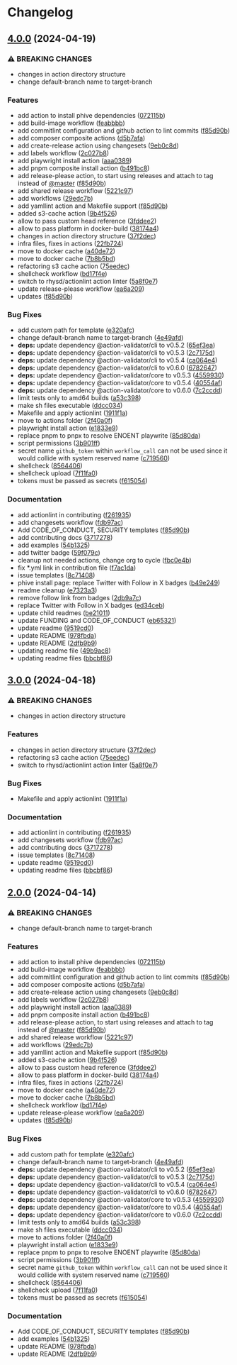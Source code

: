 # Changelog

## [4.0.0](https://github.com/cycle/gh-actions/compare/v3.0.0...v4.0.0) (2024-04-19)


### ⚠ BREAKING CHANGES

* changes in action directory structure
* change default-branch name to target-branch

### Features

* add action to install phive dependencies ([072115b](https://github.com/cycle/gh-actions/commit/072115b8f7dc570a78c3c86ec7315f828c1721cd))
* add build-image workflow ([feabbbb](https://github.com/cycle/gh-actions/commit/feabbbb84793bd047b7eb18561a303c11bcb215d))
* add commitlint configuration and github action to lint commits ([f85d90b](https://github.com/cycle/gh-actions/commit/f85d90b5a8c02d43ce41a15bf4017754ab609f41))
* add composer composite actions ([d5b7afa](https://github.com/cycle/gh-actions/commit/d5b7afa0dbe415ce9c9b13a4b21dcb03049ca68d))
* add create-release action using changesets ([9eb0c8d](https://github.com/cycle/gh-actions/commit/9eb0c8d64628c5a50aa4c91d122229d79e45d484))
* add labels workflow ([2c027b8](https://github.com/cycle/gh-actions/commit/2c027b8c1300e7a6c8a9b0de9af6ff4e5395cefa))
* add playwright install action ([aaa0389](https://github.com/cycle/gh-actions/commit/aaa038944febfc411dd71f9454ba2bc117ab5d76))
* add pnpm composite install action ([b491bc8](https://github.com/cycle/gh-actions/commit/b491bc8a956cf6ae83f0b548fb73e03173497c6b))
* add release-please action, to start using releases and attach to tag instead of [@master](https://github.com/master) ([f85d90b](https://github.com/cycle/gh-actions/commit/f85d90b5a8c02d43ce41a15bf4017754ab609f41))
* add shared release workflow ([5221c97](https://github.com/cycle/gh-actions/commit/5221c97239019291dd9753a5c96853f0364ec92b))
* add workflows ([29edc7b](https://github.com/cycle/gh-actions/commit/29edc7b99f0ba36141ff1ef72638bf5bc6b46ac5))
* add yamllint action and Makefile support ([f85d90b](https://github.com/cycle/gh-actions/commit/f85d90b5a8c02d43ce41a15bf4017754ab609f41))
* added s3-cache action ([9b4f526](https://github.com/cycle/gh-actions/commit/9b4f5266340d82bd55f5db50682b4d121f4b6393))
* allow to pass custom head reference ([3fddee2](https://github.com/cycle/gh-actions/commit/3fddee292bd76edb19d9c0a1e6e460446f345484))
* allow to pass platform in docker-build ([38174a4](https://github.com/cycle/gh-actions/commit/38174a409e8d5bb48c4cac41daa0033a08e36989))
* changes in action directory structure ([37f2dec](https://github.com/cycle/gh-actions/commit/37f2dece47c3bf8d3d9fac39c016538cda60ec66))
* infra files, fixes in actions ([22fb724](https://github.com/cycle/gh-actions/commit/22fb724df754b5da3b6502efaead6aa08c8a98cf))
* move to docker cache ([a40de72](https://github.com/cycle/gh-actions/commit/a40de725605966fbc7985db260d90aae4f675370))
* move to docker cache ([7b8b5bd](https://github.com/cycle/gh-actions/commit/7b8b5bdb5c2e4d577327c3a09a83bea58ed02cba))
* refactoring s3 cache action ([75eedec](https://github.com/cycle/gh-actions/commit/75eedecc9202c912a181a2727d81c56d15d095c1))
* shellcheck workflow ([bd17f4e](https://github.com/cycle/gh-actions/commit/bd17f4eb6e87667efb17c8f87f48def7520d8332))
* switch to rhysd/actionlint action linter ([5a8f0e7](https://github.com/cycle/gh-actions/commit/5a8f0e7bf9413b7d42da6b2fdfb4746f8d5e1f99))
* update release-please workflow ([ea6a209](https://github.com/cycle/gh-actions/commit/ea6a209dbb1099e1f8a9746b10e3ead8bad1e62f))
* updates ([f85d90b](https://github.com/cycle/gh-actions/commit/f85d90b5a8c02d43ce41a15bf4017754ab609f41))


### Bug Fixes

* add custom path for template ([e320afc](https://github.com/cycle/gh-actions/commit/e320afc1e132c34a4e3721989bd0eadbac0f43c4))
* change default-branch name to target-branch ([4e49afd](https://github.com/cycle/gh-actions/commit/4e49afdf8c6de67889709ad2fee441059bf7bf29))
* **deps:** update dependency @action-validator/cli to v0.5.2 ([65ef3ea](https://github.com/cycle/gh-actions/commit/65ef3eaa1668d3bd7cd906455a6bd1673865e8b2))
* **deps:** update dependency @action-validator/cli to v0.5.3 ([2c7175d](https://github.com/cycle/gh-actions/commit/2c7175dae5ac12d40d3f8c1146cd03e9bdf89a62))
* **deps:** update dependency @action-validator/cli to v0.5.4 ([ca064e4](https://github.com/cycle/gh-actions/commit/ca064e443128933631aabebcd004f76f3cface93))
* **deps:** update dependency @action-validator/cli to v0.6.0 ([6782647](https://github.com/cycle/gh-actions/commit/67826479c5009ae9f2d54bdc1df22ece4c6f8377))
* **deps:** update dependency @action-validator/core to v0.5.3 ([4559930](https://github.com/cycle/gh-actions/commit/4559930b37aba2e311bc342fb223f39b4888eaf6))
* **deps:** update dependency @action-validator/core to v0.5.4 ([40554af](https://github.com/cycle/gh-actions/commit/40554af73bed2e514a879d31fc9f0a9aa4c9fb28))
* **deps:** update dependency @action-validator/core to v0.6.0 ([7c2ccdd](https://github.com/cycle/gh-actions/commit/7c2ccddfe2721f6d9a5f6e2530e18cbcab3f414d))
* limit tests only to amd64 builds ([a53c398](https://github.com/cycle/gh-actions/commit/a53c3983ab12a86349b4b7f8f340ca4e08c78a7b))
* make sh files executable ([ddcc034](https://github.com/cycle/gh-actions/commit/ddcc0344f0dbf5483bbb44bba8c9f063bf58803f))
* Makefile and apply actionlint ([1911f1a](https://github.com/cycle/gh-actions/commit/1911f1ac3d64fd118d36d922687ae22389adc0a1))
* move to actions folder ([2f40a0f](https://github.com/cycle/gh-actions/commit/2f40a0f2aa480ca3d76e4033b1df27b36ad64ed9))
* playwright install action ([e1833e9](https://github.com/cycle/gh-actions/commit/e1833e94b29532a2df17173075c4c05b64da4d1d))
* replace pnpm to pnpx to resolve ENOENT playwrite ([85d80da](https://github.com/cycle/gh-actions/commit/85d80dae1f19ef9e802a1a3f868491b641a18f8c))
* script permissions ([3b901ff](https://github.com/cycle/gh-actions/commit/3b901ffd2e50000f72bca873d6c52178fcf43943))
* secret name `github_token` within `workflow_call` can not be used since it would collide with system reserved name ([c719560](https://github.com/cycle/gh-actions/commit/c71956004c5ff5f16dde27866eea380b46b09dd1))
* shellcheck ([8564406](https://github.com/cycle/gh-actions/commit/8564406a4acb4632638c4d37ac10709fd1981e71))
* shellcheck upload ([7f11fa0](https://github.com/cycle/gh-actions/commit/7f11fa0b125343f832b14a40c04faa3d3e7a57c0))
* tokens must be passed as secrets ([f615054](https://github.com/cycle/gh-actions/commit/f615054bc5cfcc2a3a928c736a6143282c99dfd2))


### Documentation

* add actionlint in contributing ([f261935](https://github.com/cycle/gh-actions/commit/f261935c2e397744bc4f38262704c1b77993e643))
* add changesets workflow ([fdb97ac](https://github.com/cycle/gh-actions/commit/fdb97ac72dba08e8664dc4cf5d5d849c6211b652))
* Add CODE_OF_CONDUCT, SECURITY templates ([f85d90b](https://github.com/cycle/gh-actions/commit/f85d90b5a8c02d43ce41a15bf4017754ab609f41))
* add contributing docs ([3717278](https://github.com/cycle/gh-actions/commit/371727831ffcb2e22b7be645df2ae364c6b8bfaa))
* add examples ([54b1325](https://github.com/cycle/gh-actions/commit/54b13251bc0f3efa060d942a52b322bb5a3b2a6b))
* add twitter badge ([59f079c](https://github.com/cycle/gh-actions/commit/59f079cce69a26712a7bc2a6b0c1076019eb1bfc))
* cleanup not needed actions, change org to cycle ([fbc0e4b](https://github.com/cycle/gh-actions/commit/fbc0e4be418528f1266615dd86670f68290c94d2))
* fix *.yml link in contribution file ([f7ac1da](https://github.com/cycle/gh-actions/commit/f7ac1dae3f84aa2c38df991ab64330f6339ce633))
* issue templates ([8c71408](https://github.com/cycle/gh-actions/commit/8c71408868d91d4920863de403015b214afdb2c2))
* phive install page: replace Twitter with Follow in X badges ([b49e249](https://github.com/cycle/gh-actions/commit/b49e24991e46936e5c69e747673fe2810113bc24))
* readme cleanup ([e7323a3](https://github.com/cycle/gh-actions/commit/e7323a3ef1a3ef393d5c530277005119a511dbcd))
* remove follow link from badges ([2db9a7c](https://github.com/cycle/gh-actions/commit/2db9a7c61a196af6544a35406c81c11298130b8b))
* replace Twitter with Follow in X badges ([ed34ceb](https://github.com/cycle/gh-actions/commit/ed34ceb25a2aab42348c49f451d59d9a668fd931))
* update child readmes ([be21011](https://github.com/cycle/gh-actions/commit/be2101175c21879aa14ac5ddadb5caac9274a0b9))
* update FUNDING and CODE_OF_CONDUCT ([eb65321](https://github.com/cycle/gh-actions/commit/eb65321b277c42e37e7a1522ba68b18ebacc862d))
* update readme ([9519cd0](https://github.com/cycle/gh-actions/commit/9519cd017ee5be792a2c4d609daa552d896112aa))
* update README ([978fbda](https://github.com/cycle/gh-actions/commit/978fbdaab348cc9b49c99cf61b8b40bb9b9a874c))
* update README ([2dfb9b9](https://github.com/cycle/gh-actions/commit/2dfb9b915efb608f1c141c9945b01cc8e41c29e9))
* updating readme file ([49b9ac8](https://github.com/cycle/gh-actions/commit/49b9ac867960137649ee264977fe88a730688874))
* updating readme files ([bbcbf86](https://github.com/cycle/gh-actions/commit/bbcbf8668a638f3aca34555ff19f01bee9367b18))

## [3.0.0](https://github.com/wayofdev/gh-actions/compare/v2.0.0...v3.0.0) (2024-04-18)


### ⚠ BREAKING CHANGES

* changes in action directory structure

### Features

* changes in action directory structure ([37f2dec](https://github.com/wayofdev/gh-actions/commit/37f2dece47c3bf8d3d9fac39c016538cda60ec66))
* refactoring s3 cache action ([75eedec](https://github.com/wayofdev/gh-actions/commit/75eedecc9202c912a181a2727d81c56d15d095c1))
* switch to rhysd/actionlint action linter ([5a8f0e7](https://github.com/wayofdev/gh-actions/commit/5a8f0e7bf9413b7d42da6b2fdfb4746f8d5e1f99))


### Bug Fixes

* Makefile and apply actionlint ([1911f1a](https://github.com/wayofdev/gh-actions/commit/1911f1ac3d64fd118d36d922687ae22389adc0a1))


### Documentation

* add actionlint in contributing ([f261935](https://github.com/wayofdev/gh-actions/commit/f261935c2e397744bc4f38262704c1b77993e643))
* add changesets workflow ([fdb97ac](https://github.com/wayofdev/gh-actions/commit/fdb97ac72dba08e8664dc4cf5d5d849c6211b652))
* add contributing docs ([3717278](https://github.com/wayofdev/gh-actions/commit/371727831ffcb2e22b7be645df2ae364c6b8bfaa))
* issue templates ([8c71408](https://github.com/wayofdev/gh-actions/commit/8c71408868d91d4920863de403015b214afdb2c2))
* update readme ([9519cd0](https://github.com/wayofdev/gh-actions/commit/9519cd017ee5be792a2c4d609daa552d896112aa))
* updating readme files ([bbcbf86](https://github.com/wayofdev/gh-actions/commit/bbcbf8668a638f3aca34555ff19f01bee9367b18))

## [2.0.0](https://github.com/wayofdev/gh-actions/compare/v1.0.0...v2.0.0) (2024-04-14)


### ⚠ BREAKING CHANGES

* change default-branch name to target-branch

### Features

* add action to install phive dependencies ([072115b](https://github.com/wayofdev/gh-actions/commit/072115b8f7dc570a78c3c86ec7315f828c1721cd))
* add build-image workflow ([feabbbb](https://github.com/wayofdev/gh-actions/commit/feabbbb84793bd047b7eb18561a303c11bcb215d))
* add commitlint configuration and github action to lint commits ([f85d90b](https://github.com/wayofdev/gh-actions/commit/f85d90b5a8c02d43ce41a15bf4017754ab609f41))
* add composer composite actions ([d5b7afa](https://github.com/wayofdev/gh-actions/commit/d5b7afa0dbe415ce9c9b13a4b21dcb03049ca68d))
* add create-release action using changesets ([9eb0c8d](https://github.com/wayofdev/gh-actions/commit/9eb0c8d64628c5a50aa4c91d122229d79e45d484))
* add labels workflow ([2c027b8](https://github.com/wayofdev/gh-actions/commit/2c027b8c1300e7a6c8a9b0de9af6ff4e5395cefa))
* add playwright install action ([aaa0389](https://github.com/wayofdev/gh-actions/commit/aaa038944febfc411dd71f9454ba2bc117ab5d76))
* add pnpm composite install action ([b491bc8](https://github.com/wayofdev/gh-actions/commit/b491bc8a956cf6ae83f0b548fb73e03173497c6b))
* add release-please action, to start using releases and attach to tag instead of [@master](https://github.com/master) ([f85d90b](https://github.com/wayofdev/gh-actions/commit/f85d90b5a8c02d43ce41a15bf4017754ab609f41))
* add shared release workflow ([5221c97](https://github.com/wayofdev/gh-actions/commit/5221c97239019291dd9753a5c96853f0364ec92b))
* add workflows ([29edc7b](https://github.com/wayofdev/gh-actions/commit/29edc7b99f0ba36141ff1ef72638bf5bc6b46ac5))
* add yamllint action and Makefile support ([f85d90b](https://github.com/wayofdev/gh-actions/commit/f85d90b5a8c02d43ce41a15bf4017754ab609f41))
* added s3-cache action ([9b4f526](https://github.com/wayofdev/gh-actions/commit/9b4f5266340d82bd55f5db50682b4d121f4b6393))
* allow to pass custom head reference ([3fddee2](https://github.com/wayofdev/gh-actions/commit/3fddee292bd76edb19d9c0a1e6e460446f345484))
* allow to pass platform in docker-build ([38174a4](https://github.com/wayofdev/gh-actions/commit/38174a409e8d5bb48c4cac41daa0033a08e36989))
* infra files, fixes in actions ([22fb724](https://github.com/wayofdev/gh-actions/commit/22fb724df754b5da3b6502efaead6aa08c8a98cf))
* move to docker cache ([a40de72](https://github.com/wayofdev/gh-actions/commit/a40de725605966fbc7985db260d90aae4f675370))
* move to docker cache ([7b8b5bd](https://github.com/wayofdev/gh-actions/commit/7b8b5bdb5c2e4d577327c3a09a83bea58ed02cba))
* shellcheck workflow ([bd17f4e](https://github.com/wayofdev/gh-actions/commit/bd17f4eb6e87667efb17c8f87f48def7520d8332))
* update release-please workflow ([ea6a209](https://github.com/wayofdev/gh-actions/commit/ea6a209dbb1099e1f8a9746b10e3ead8bad1e62f))
* updates ([f85d90b](https://github.com/wayofdev/gh-actions/commit/f85d90b5a8c02d43ce41a15bf4017754ab609f41))


### Bug Fixes

* add custom path for template ([e320afc](https://github.com/wayofdev/gh-actions/commit/e320afc1e132c34a4e3721989bd0eadbac0f43c4))
* change default-branch name to target-branch ([4e49afd](https://github.com/wayofdev/gh-actions/commit/4e49afdf8c6de67889709ad2fee441059bf7bf29))
* **deps:** update dependency @action-validator/cli to v0.5.2 ([65ef3ea](https://github.com/wayofdev/gh-actions/commit/65ef3eaa1668d3bd7cd906455a6bd1673865e8b2))
* **deps:** update dependency @action-validator/cli to v0.5.3 ([2c7175d](https://github.com/wayofdev/gh-actions/commit/2c7175dae5ac12d40d3f8c1146cd03e9bdf89a62))
* **deps:** update dependency @action-validator/cli to v0.5.4 ([ca064e4](https://github.com/wayofdev/gh-actions/commit/ca064e443128933631aabebcd004f76f3cface93))
* **deps:** update dependency @action-validator/cli to v0.6.0 ([6782647](https://github.com/wayofdev/gh-actions/commit/67826479c5009ae9f2d54bdc1df22ece4c6f8377))
* **deps:** update dependency @action-validator/core to v0.5.3 ([4559930](https://github.com/wayofdev/gh-actions/commit/4559930b37aba2e311bc342fb223f39b4888eaf6))
* **deps:** update dependency @action-validator/core to v0.5.4 ([40554af](https://github.com/wayofdev/gh-actions/commit/40554af73bed2e514a879d31fc9f0a9aa4c9fb28))
* **deps:** update dependency @action-validator/core to v0.6.0 ([7c2ccdd](https://github.com/wayofdev/gh-actions/commit/7c2ccddfe2721f6d9a5f6e2530e18cbcab3f414d))
* limit tests only to amd64 builds ([a53c398](https://github.com/wayofdev/gh-actions/commit/a53c3983ab12a86349b4b7f8f340ca4e08c78a7b))
* make sh files executable ([ddcc034](https://github.com/wayofdev/gh-actions/commit/ddcc0344f0dbf5483bbb44bba8c9f063bf58803f))
* move to actions folder ([2f40a0f](https://github.com/wayofdev/gh-actions/commit/2f40a0f2aa480ca3d76e4033b1df27b36ad64ed9))
* playwright install action ([e1833e9](https://github.com/wayofdev/gh-actions/commit/e1833e94b29532a2df17173075c4c05b64da4d1d))
* replace pnpm to pnpx to resolve ENOENT playwrite ([85d80da](https://github.com/wayofdev/gh-actions/commit/85d80dae1f19ef9e802a1a3f868491b641a18f8c))
* script permissions ([3b901ff](https://github.com/wayofdev/gh-actions/commit/3b901ffd2e50000f72bca873d6c52178fcf43943))
* secret name `github_token` within `workflow_call` can not be used since it would collide with system reserved name ([c719560](https://github.com/wayofdev/gh-actions/commit/c71956004c5ff5f16dde27866eea380b46b09dd1))
* shellcheck ([8564406](https://github.com/wayofdev/gh-actions/commit/8564406a4acb4632638c4d37ac10709fd1981e71))
* shellcheck upload ([7f11fa0](https://github.com/wayofdev/gh-actions/commit/7f11fa0b125343f832b14a40c04faa3d3e7a57c0))
* tokens must be passed as secrets ([f615054](https://github.com/wayofdev/gh-actions/commit/f615054bc5cfcc2a3a928c736a6143282c99dfd2))


### Documentation

* Add CODE_OF_CONDUCT, SECURITY templates ([f85d90b](https://github.com/wayofdev/gh-actions/commit/f85d90b5a8c02d43ce41a15bf4017754ab609f41))
* add examples ([54b1325](https://github.com/wayofdev/gh-actions/commit/54b13251bc0f3efa060d942a52b322bb5a3b2a6b))
* update README ([978fbda](https://github.com/wayofdev/gh-actions/commit/978fbdaab348cc9b49c99cf61b8b40bb9b9a874c))
* update README ([2dfb9b9](https://github.com/wayofdev/gh-actions/commit/2dfb9b915efb608f1c141c9945b01cc8e41c29e9))
